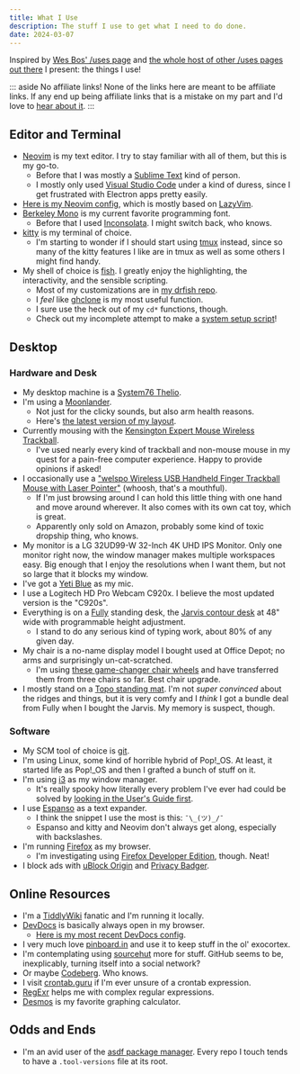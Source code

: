 ```yaml
---
title: What I Use
description: The stuff I use to get what I need to do done.
date: 2024-03-07
---
```


Inspired by [Wes Bos' /uses page](https://wesbos.com/uses) and [the whole host of other /uses pages out there](https://uses.tech/) I present: the things I use!

::: aside No affiliate links!
None of the links here are meant to be affiliate links. If any end up being affiliate links that is a mistake on my part and I'd love to [hear about it](mailto:hi@drhayes.io).
:::

## Editor and Terminal

- [Neovim](https://neovim.io/) is my text editor. I try to stay familiar with all of them, but this is my go-to.
  - Before that I was mostly a [Sublime Text](https://www.sublimetext.com/) kind of person.
  - I mostly only used [Visual Studio Code](https://code.visualstudio.com/) under a kind of duress, since I get frustrated with Electron apps pretty easily.
- [Here is my Neovim config](https://github.com/drhayes/neovim-config/), which is mostly based on [LazyVim](https://www.lazyvim.org/).
- [Berkeley Mono](https://berkeleygraphics.com/typefaces/berkeley-mono/) is my current favorite programming font.
  - Before that I used [Inconsolata](https://www.levien.com/type/myfonts/inconsolata.html). I might switch back, who knows.
- [kitty](https://sw.kovidgoyal.net/kitty/) is my terminal of choice.
  - I'm starting to wonder if I should start using [tmux](https://github.com/tmux/tmux) instead, since so many of the kitty features I like are in tmux as well as some others I might find handy.
- My shell of choice is [fish](https://fishshell.com/). I greatly enjoy the highlighting, the interactivity, and the sensible scripting.
  - Most of my customizations are in [my drfish repo](https://github.com/drhayes/drfish).
  - I _feel_ like [ghclone](https://github.com/drhayes/drfish/blob/70668defbb44b39495eea28dc4b31acc935bcb0c/functions/ghclone.fish) is my most useful function.
  - I sure use the heck out of my `cd*` functions, though.
  - Check out my incomplete attempt to make a [system setup script](https://github.com/drhayes/drfish/blob/70668defbb44b39495eea28dc4b31acc935bcb0c/functions/drenv-setup.fish)!

## Desktop

### Hardware and Desk

- My desktop machine is a [System76 Thelio](https://system76.com/desktops/thelio).
- I'm using a [Moonlander](https://www.zsa.io/moonlander/).
  - Not just for the clicky sounds, but also arm health reasons.
  - Here's [the latest version of my layout](https://configure.zsa.io/moonlander/layouts/G5jqR/latest/0).
- Currently mousing with the [Kensington Expert Mouse Wireless Trackball](https://www.kensington.com/p/products/ergonomic-desk-accessories/ergonomic-input-devices/expert-mouse-wireless-trackball-1/).
  - I've used nearly every kind of trackball and non-mouse mouse in my quest for a pain-free computer experience. Happy to provide opinions if asked!
- I occasionally use a ["welspo Wireless USB Handheld Finger Trackball Mouse with Laser Pointer"](https://www.amazon.com/Wireless-Handheld-Finger-Trackball-Pointer/dp/B0057KL2AU) (whoosh, that's a mouthful).
  - If I'm just browsing around I can hold this little thing with one hand and move around wherever. It also comes with its own cat toy, which is great.
  - Apparently only sold on Amazon, probably some kind of toxic dropship thing, who knows.
- My monitor is a LG 32UD99-W 32-Inch 4K UHD IPS Monitor. Only one monitor right now, the window manager makes multiple workspaces easy. Big enough that I enjoy the resolutions when I want them, but not so large that it blocks my window.
- I've got a [Yeti Blue](https://www.logitechg.com/en-us/products/streaming-gear/yeti-premium-usb-microphone.988-000100.html) as my mic.
- I use a Logitech HD Pro Webcam C920x. I believe the most updated version is the "C920s".
- Everything is on a [Fully](https://fully.com/) standing desk, the [Jarvis contour desk](https://store.hermanmiller.com/standing-desks/jarvis-bamboo-standing-desk/2542428.html?lang=en_US) at 48" wide with programmable height adjustment.
  - I stand to do any serious kind of typing work, about 80% of any given day.
- My chair is a no-name display model I bought used at Office Depot; no arms and surprisingly un-cat-scratched.
  - I'm using [these game-changer chair wheels](https://www.amazon.com/gp/product/B01CTIG4GE/ref=ppx_yo_dt_b_search_asin_title?ie=UTF8&psc=1) and have transferred them from three chairs so far. Best chair upgrade.
- I mostly stand on a [Topo standing mat](https://ergodriven.com/products/topo?variant=27365321411). I'm not _super convinced_ about the ridges and things, but it is very comfy and I _think_ I got a bundle deal from Fully when I bought the Jarvis. My memory is suspect, though.

### Software

- My SCM tool of choice is [git](https://git-scm.com/).
- I'm using Linux, some kind of horrible hybrid of Pop!\_OS. At least, it started life as Pop!\_OS and then I grafted a bunch of stuff on it.
- I'm using [i3](https://i3wm.org/) as my window manager.
  - It's really spooky how literally every problem I've ever had could be solved by [looking in the User's Guide first](https://i3wm.org/docs/userguide.html).
- I use [Espanso](https://espanso.org/) as a text expander.
  - I think the snippet I use the most is this: `¯\_(ツ)_/¯`
  - Espanso and kitty and Neovim don't always get along, especially with backslashes.
- I'm running [Firefox](https://www.mozilla.org/en-US/firefox/new/) as my browser.
  - I'm investigating using [Firefox Developer Edition](https://www.mozilla.org/en-US/firefox/developer/), though. Neat!
- I block ads with [uBlock Origin](https://ublockorigin.com/) and [Privacy Badger](https://privacybadger.org/).

## Online Resources

- I'm a [TiddlyWiki](https://tiddlywiki.com/) fanatic and I'm running it locally.
- [DevDocs](https://devdocs.io/) is basically always open in my browser.
  - [Here is my most recent DevDocs config](https://gist.github.com/drhayes/d43ab8be15629985c9ee17748fc852ab).
- I very much love [pinboard.in](https://pinboard.in/u:drhayes) and use it to keep stuff in the ol' exocortex.
- I'm contemplating using [sourcehut](https://sr.ht/) more for stuff. GitHub seems to be, inexplicably, turning itself into a social network?
- Or maybe [Codeberg](https://codeberg.org/). Who knows.
- I visit [crontab.guru](https://crontab.guru/) if I'm ever unsure of a crontab expression.
- [RegExr](https://regexr.com/) helps me with complex regular expressions.
- [Desmos](https://www.desmos.com/calculator) is my favorite graphing calculator.

## Odds and Ends

- I'm an avid user of the [asdf package manager](https://asdf-vm.com/). Every repo I touch tends to have a `.tool-versions` file at its root.
